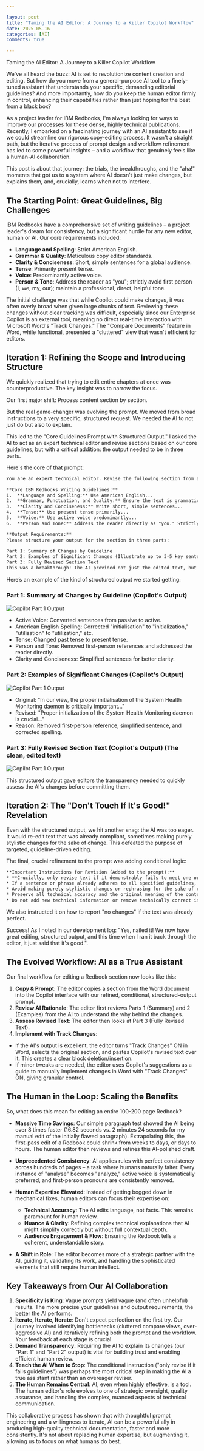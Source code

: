 ```yaml
---

layout: post
title: "Taming the AI Editor: A Journey to a Killer Copilot Workflow"
date: 2025-05-16
categories: [AI]
comments: true

---
```


Taming the AI Editor: A Journey to a Killer Copilot Workflow

We've all heard the buzz: AI is set to revolutionize content creation and editing. But how do you move from a general-purpose AI tool to a finely-tuned assistant that understands your specific, demanding editorial guidelines? And more importantly, how do you keep the human editor firmly in control, enhancing their capabilities rather than just hoping for the best from a black box?

As a project leader for IBM Redbooks, I'm always looking for ways to improve our processes for these dense, highly technical publications. Recently, I embarked on a fascinating journey with an AI assistant to see if we could streamline our rigorous copy-editing process. It wasn't a straight path, but the iterative process of prompt design and workflow refinement has led to some powerful insights – and a workflow that genuinely feels like a human-AI collaboration.

This post is about that journey: the trials, the breakthroughs, and the "aha!" moments that got us to a system where AI doesn't just make changes, but explains them, and, crucially, learns when not to interfere.

## The Starting Point: Great Guidelines, Big Challenges

IBM Redbooks have a comprehensive set of writing guidelines – a project leader's dream for consistency, but a significant hurdle for any new editor, human or AI. Our core requirements included:

* **Language and Spelling**: Strict American English.
* **Grammar & Quality**: Meticulous copy editor standards.
* **Clarity & Conciseness**: Short, simple sentences for a global audience.
* **Tense**: Primarily present tense.
* **Voice**: Predominantly active voice.
* **Person & Tone**: Address the reader as "you"; strictly avoid first person (I, we, my, our); maintain a professional, direct, helpful tone.

The initial challenge was that while Copilot could make changes, it was often overly broad when given large chunks of text. Reviewing these changes without clear tracking was difficult, especially since our Enterprise Copilot is an external tool, meaning no direct real-time interaction with Microsoft Word's "Track Changes." The "Compare Documents" feature in Word, while functional, presented a "cluttered" view that wasn't efficient for editors.

## Iteration 1: Refining the Scope and Introducing Structure

We quickly realized that trying to edit entire chapters at once was counterproductive. The key insight was to narrow the focus.

Our first major shift: Process content section by section.

But the real game-changer was evolving the prompt. We moved from broad instructions to a very specific, structured request. We needed the AI to not just do but also to explain.

This led to the "Core Guidelines Prompt with Structured Output." I asked the AI to act as an expert technical editor and revise sections based on our core guidelines, but with a critical addition: the output needed to be in three parts.

Here's the core of that prompt:

```txt
You are an expert technical editor. Revise the following section from an IBM Redbook to ensure it is clear, concise, consistent, and strictly adheres to these core IBM Redbooks writing guidelines.

**Core IBM Redbooks Writing Guidelines:**
1.  **Language and Spelling:** Use American English...
2.  **Grammar, Punctuation, and Quality:** Ensure the text is grammatically correct...
3.  **Clarity and Conciseness:** Write short, simple sentences...
4.  **Tense:** Use present tense primarily...
5.  **Voice:** Use active voice predominantly...
6.  **Person and Tone:** Address the reader directly as "you." Strictly avoid first person...

**Output Requirements:**
Please structure your output for the section in three parts:

Part 1: Summary of Changes by Guideline
Part 2: Examples of Significant Changes (Illustrate up to 3-5 key sentence transformations)
Part 3: Fully Revised Section Text
This was a breakthrough! The AI provided not just the edited text, but also a summary of what types of changes it made and why, with concrete examples.
```

Here’s an example of the kind of structured output we started getting:

### Part 1: Summary of Changes by Guideline (Copilot's Output)

![Copilot Part 1 Output](/assets/images/posts/copilot_editor/copilot_output1.png)

* Active Voice: Converted sentences from passive to active.
* American English Spelling: Corrected "initialisation" to "initialization," "utilisation" to "utilization," etc.
* Tense: Changed past tense to present tense.
* Person and Tone: Removed first-person references and addressed the reader directly.
* Clarity and Conciseness: Simplified sentences for better clarity.

### Part 2: Examples of Significant Changes (Copilot's Output)

![Copilot Part 1 Output](/assets/images/posts/copilot_editor/copilot_output2.png)

* Original: "In our view, the proper initialisation of the System Health Monitoring daemon is critically important..."
* Revised: "Proper initialization of the System Health Monitoring daemon is crucial..."
* Reason: Removed first-person reference, simplified sentence, and corrected spelling.

### Part 3: Fully Revised Section Text (Copilot's Output) (The clean, edited text)

![Copilot Part 1 Output](/assets/images/posts/copilot_editor/copilot_revised.png)

This structured output gave editors the transparency needed to quickly assess the AI's changes before committing them.

## Iteration 2: The "Don't Touch If It's Good!" Revelation

Even with the structured output, we hit another snag: the AI was too eager. It would re-edit text that was already compliant, sometimes making purely stylistic changes for the sake of change. This defeated the purpose of targeted, guideline-driven editing.

The final, crucial refinement to the prompt was adding conditional logic:

```txt
**Important Instructions for Revision (Added to the prompt):**
* **Crucially, only revise text if it demonstrably fails to meet one or more of the guidelines listed above.**
* If a sentence or phrase already adheres to all specified guidelines, **please leave it unchanged.**
* Avoid making purely stylistic changes or rephrasing for the sake of change if the original text is already compliant. Your goal is compliance, not just alteration.
* Preserve all technical accuracy and the original meaning of the content.
* Do not add new technical information or remove technically correct information unless it directly violates one of the core guidelines.
```

We also instructed it on how to report "no changes" if the text was already perfect.

Success! As I noted in our development log: "Yes, nailed it! We now have great editing, structured output, and this time when I ran it back through the editor, it just said that it's good.".

## The Evolved Workflow: AI as a True Assistant

Our final workflow for editing a Redbook section now looks like this:

1. **Copy & Prompt**: The editor copies a section from the Word document into the Copilot interface with our refined, conditional, structured-output prompt.
1. **Review AI Rationale**: The editor first reviews Parts 1 (Summary) and 2 (Examples) from the AI to understand the why behind the changes.
1. **Assess Revised Text**: The editor then looks at Part 3 (Fully Revised Text).
1. **Implement with Track Changes**:

* If the AI's output is excellent, the editor turns "Track Changes" ON in Word, selects the original section, and pastes Copilot's revised text over it. This creates a clear block deletion/insertion.
* If minor tweaks are needed, the editor uses Copilot's suggestions as a guide to manually implement changes in Word with "Track Changes" ON, giving granular control.

## The Human in the Loop: Scaling the Benefits

So, what does this mean for editing an entire 100-200 page Redbook?

* **Massive Time Savings**: Our simple paragraph test showed the AI being over 8 times faster (16.82 seconds vs. 2 minutes 24 seconds for my manual edit of the initially flawed paragraph). Extrapolating this, the first-pass edit of a Redbook could shrink from weeks to days, or days to hours. The human editor then reviews and refines this AI-polished draft.

* **Unprecedented Consistency**: AI applies rules with perfect consistency across hundreds of pages – a task where humans naturally falter. Every instance of "analyse" becomes "analyze," active voice is systematically preferred, and first-person pronouns are consistently removed.
* **Human Expertise Elevated**: Instead of getting bogged down in mechanical fixes, human editors can focus their expertise on:

  * **Technical Accuracy**: The AI edits language, not facts. This remains paramount for human review.
  * **Nuance & Clarity**: Refining complex technical explanations that AI might simplify correctly but without full contextual depth.
  * **Audience Engagement & Flow**: Ensuring the Redbook tells a coherent, understandable story.

* **A Shift in Role**: The editor becomes more of a strategic partner with the AI, guiding it, validating its work, and handling the sophisticated elements that still require human intellect.

## Key Takeaways from Our AI Collaboration

1. **Specificity is King**: Vague prompts yield vague (and often unhelpful) results. The more precise your guidelines and output requirements, the better the AI performs.
1. **Iterate, Iterate, Iterate**: Don't expect perfection on the first try. Our journey involved identifying bottlenecks (cluttered compare views, over-aggressive AI) and iteratively refining both the prompt and the workflow. Your feedback at each stage is crucial.
1. **Demand Transparency**: Requiring the AI to explain its changes (our "Part 1" and "Part 2" output) is vital for building trust and enabling efficient human review.
1. **Teach the AI When to Stop**: The conditional instruction ("only revise if it fails guidelines") was perhaps the most critical step in making the AI a true assistant rather than an overeager reviser.
1. **The Human Remains Central**: AI, even when highly effective, is a tool. The human editor's role evolves to one of strategic oversight, quality assurance, and handling the complex, nuanced aspects of technical communication.

This collaborative process has shown that with thoughtful prompt engineering and a willingness to iterate, AI can be a powerful ally in producing high-quality technical documentation, faster and more consistently. It's not about replacing human expertise, but augmenting it, allowing us to focus on what humans do best.
